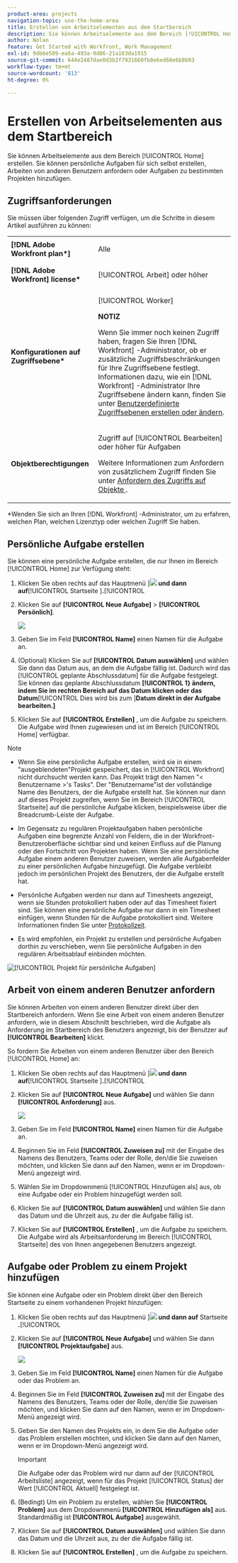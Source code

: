 ```yaml
---
product-area: projects
navigation-topic: use-the-home-area
title: Erstellen von Arbeitselementen aus dem Startbereich
description: Sie können Arbeitselemente aus dem Bereich [!UICONTROL Home] erstellen. Sie können persönliche Aufgaben für sich selbst erstellen, Arbeiten von anderen Benutzern anfordern oder Aufgaben zu bestimmten Projekten hinzufügen.
author: Nolan
feature: Get Started with Workfront, Work Management
exl-id: 9db6e509-ea6a-493a-9d86-21a163da1915
source-git-commit: 644e2487dae0d3b2f7931660fb8e6ed68e6b8b93
workflow-type: tm+mt
source-wordcount: '813'
ht-degree: 0%

---
```


# Erstellen von Arbeitselementen aus dem Startbereich

<!--
<p data-mc-conditions="QuicksilverOrClassic.Draft mode">(NOTE: From Courtney: Need to rename)</p>
-->

Sie können Arbeitselemente aus dem Bereich [!UICONTROL Home] erstellen. Sie können persönliche Aufgaben für sich selbst erstellen, Arbeiten von anderen Benutzern anfordern oder Aufgaben zu bestimmten Projekten hinzufügen.

## Zugriffsanforderungen

Sie müssen über folgenden Zugriff verfügen, um die Schritte in diesem Artikel ausführen zu können:

<table style="table-layout:auto"> 
 <col> 
 <col> 
 <tbody> 
  <tr> 
   <td role="rowheader"><strong>[!DNL Adobe Workfront plan*]</strong></td> 
   <td> <p>Alle</p> </td> 
  </tr> 
  <tr> 
   <td role="rowheader"><strong>[!DNL Adobe Workfront] license*</strong></td> 
   <td> <p>[!UICONTROL Arbeit] oder höher</p> </td> 
  </tr> 
  <tr> 
   <td role="rowheader"><strong>Konfigurationen auf Zugriffsebene*</strong></td> 
   <td> <p>[!UICONTROL Worker]</p> <p><b>NOTIZ</b></p> 
   <p>Wenn Sie immer noch keinen Zugriff haben, fragen Sie Ihren [!DNL Workfront] -Administrator, ob er zusätzliche Zugriffsbeschränkungen für Ihre Zugriffsebene festlegt. Informationen dazu, wie ein [!DNL Workfront] -Administrator Ihre Zugriffsebene ändern kann, finden Sie unter <a href="../../../administration-and-setup/add-users/configure-and-grant-access/create-modify-access-levels.md" class="MCXref xref">Benutzerdefinierte Zugriffsebenen erstellen oder ändern</a>.</p> </td> 
  </tr> 
  <tr> 
   <td role="rowheader"><strong>Objektberechtigungen</strong></td> 
   <td> <p>Zugriff auf [!UICONTROL Bearbeiten] oder höher für Aufgaben</p> <p>Weitere Informationen zum Anfordern von zusätzlichem Zugriff finden Sie unter <a href="../../../workfront-basics/grant-and-request-access-to-objects/request-access.md" class="MCXref xref">Anfordern des Zugriffs auf Objekte </a>.</p> </td> 
  </tr> 
 </tbody> 
</table>

&#42;Wenden Sie sich an Ihren [!DNL Workfront] -Administrator, um zu erfahren, welchen Plan, welchen Lizenztyp oder welchen Zugriff Sie haben.

## Persönliche Aufgabe erstellen

Sie können eine persönliche Aufgabe erstellen, die nur Ihnen im Bereich [!UICONTROL Home] zur Verfügung steht:

1. Klicken Sie oben rechts auf das Hauptmenü ]**![](assets/main-menu-icon.png) und dann auf**[!UICONTROL  Startseite ]**.**[!UICONTROL 
1. Klicken Sie auf **[!UICONTROL Neue Aufgabe]** > **[!UICONTROL Persönlich]**.

   ![](assets/creating-work-items-new-task-personal-nwe-350x228.png)

1. Geben Sie im Feld **[!UICONTROL Name]** einen Namen für die Aufgabe an.
1. (Optional) Klicken Sie auf **[!UICONTROL Datum auswählen]** und wählen Sie dann das Datum aus, an dem die Aufgabe fällig ist. Dadurch wird das [!UICONTROL geplante Abschlussdatum] für die Aufgabe festgelegt.\
   Sie können das geplante Abschlussdatum **[!UICONTROL 1} ändern, indem Sie im rechten Bereich auf das Datum klicken oder das Datum**[!UICONTROL  Dies wird bis zum ]**Datum direkt in der Aufgabe bearbeiten.]**

1. Klicken Sie auf **[!UICONTROL Erstellen]** , um die Aufgabe zu speichern.\
   Die Aufgabe wird Ihnen zugewiesen und ist im Bereich [!UICONTROL Home] verfügbar.

>[!NOTE]
>
>* Wenn Sie eine persönliche Aufgabe erstellen, wird sie in einem &quot;ausgeblendeten&quot;Projekt gespeichert, das in [!UICONTROL Workfront] nicht durchsucht werden kann. Das Projekt trägt den Namen &quot;&lt; Benutzername >&#39;s Tasks&quot;. Der &quot;Benutzername&quot;ist der vollständige Name des Benutzers, der die Aufgabe erstellt hat. Sie können nur dann auf dieses Projekt zugreifen, wenn Sie im Bereich [!UICONTROL Startseite] auf die persönliche Aufgabe klicken, beispielsweise über die Breadcrumb-Leiste der Aufgabe.
>
>* Im Gegensatz zu regulären Projektaufgaben haben persönliche Aufgaben eine begrenzte Anzahl von Feldern, die in der Workfront-Benutzeroberfläche sichtbar sind und keinen Einfluss auf die Planung oder den Fortschritt von Projekten haben. Wenn Sie eine persönliche Aufgabe einem anderen Benutzer zuweisen, werden alle Aufgabenfelder zu einer persönlichen Aufgabe hinzugefügt. Die Aufgabe verbleibt jedoch im persönlichen Projekt des Benutzers, der die Aufgabe erstellt hat.
>
>
>* Persönliche Aufgaben werden nur dann auf Timesheets angezeigt, wenn sie Stunden protokolliert haben oder auf das Timesheet fixiert sind. Sie können eine persönliche Aufgabe nur dann in ein Timesheet einfügen, wenn Stunden für die Aufgabe protokolliert sind. Weitere Informationen finden Sie unter [Protokollzeit](../../../timesheets/create-and-manage-timesheets/log-time.md).
> 
>* Es wird empfohlen, ein Projekt zu erstellen und persönliche Aufgaben dorthin zu verschieben, wenn Sie persönliche Aufgaben in den regulären Arbeitsablauf einbinden möchten.
>
> ![[!UICONTROL Projekt für persönliche Aufgaben]](assets/createworkitems-personal--project-350x105.png)

## Arbeit von einem anderen Benutzer anfordern

Sie können Arbeiten von einem anderen Benutzer direkt über den Startbereich anfordern. Wenn Sie eine Arbeit von einem anderen Benutzer anfordern, wie in diesem Abschnitt beschrieben, wird die Aufgabe als Anforderung im Startbereich des Benutzers angezeigt, bis der Benutzer auf **[!UICONTROL Bearbeiten]** klickt.

So fordern Sie Arbeiten von einem anderen Benutzer über den Bereich [!UICONTROL Home] an:

1. Klicken Sie oben rechts auf das Hauptmenü ]**![](assets/main-menu-icon.png) und dann auf**[!UICONTROL  Startseite ]**.**[!UICONTROL 
1. Klicken Sie auf **[!UICONTROL Neue Aufgabe]** und wählen Sie dann **[!UICONTROL Anforderung]** aus.

   ![](assets/creating-work-items-new-task-request-nwe-350x283.png)

1. Geben Sie im Feld **[!UICONTROL Name]** einen Namen für die Aufgabe an.
1. Beginnen Sie im Feld **[!UICONTROL Zuweisen zu]** mit der Eingabe des Namens des Benutzers, Teams oder der Rolle, den/die Sie zuweisen möchten, und klicken Sie dann auf den Namen, wenn er im Dropdown-Menü angezeigt wird.
1. Wählen Sie im Dropdownmenü [!UICONTROL Hinzufügen als] aus, ob eine Aufgabe oder ein Problem hinzugefügt werden soll.
1. Klicken Sie auf **[!UICONTROL Datum auswählen]** und wählen Sie dann das Datum und die Uhrzeit aus, zu der die Aufgabe fällig ist.
1. Klicken Sie auf **[!UICONTROL Erstellen]** , um die Aufgabe zu speichern.\
   Die Aufgabe wird als Arbeitsanforderung im Bereich [!UICONTROL Startseite] des von Ihnen angegebenen Benutzers angezeigt.

## Aufgabe oder Problem zu einem Projekt hinzufügen

Sie können eine Aufgabe oder ein Problem direkt über den Bereich Startseite zu einem vorhandenen Projekt hinzufügen:

1. Klicken Sie oben rechts auf das Hauptmenü ]**![](assets/main-menu-icon.png) und dann auf** Startseite **.**[!UICONTROL 
1. Klicken Sie auf **[!UICONTROL Neue Aufgabe]** und wählen Sie dann **[!UICONTROL Projektaufgabe]** aus.

   ![](assets/creating-work-items-new-project-task-nwe-350x358.png)

1. Geben Sie im Feld **[!UICONTROL Name]** einen Namen für die Aufgabe oder das Problem an.
1. Beginnen Sie im Feld **[!UICONTROL Zuweisen zu]** mit der Eingabe des Namens des Benutzers, Teams oder der Rolle, den/die Sie zuweisen möchten, und klicken Sie dann auf den Namen, wenn er im Dropdown-Menü angezeigt wird.
1. Geben Sie den Namen des Projekts ein, in dem Sie die Aufgabe oder das Problem erstellen möchten, und klicken Sie dann auf den Namen, wenn er im Dropdown-Menü angezeigt wird.

   >[!IMPORTANT]
   >
   >Die Aufgabe oder das Problem wird nur dann auf der [!UICONTROL Arbeitsliste] angezeigt, wenn für das Projekt [!UICONTROL Status] der Wert [!UICONTROL Aktuell] festgelegt ist.

1. (Bedingt) Um ein Problem zu erstellen, wählen Sie **[!UICONTROL Problem]** aus dem Dropdownmenü **[!UICONTROL Hinzufügen als]** aus. Standardmäßig ist **[!UICONTROL Aufgabe]** ausgewählt.

1. Klicken Sie auf **[!UICONTROL Datum auswählen]** und wählen Sie dann das Datum und die Uhrzeit aus, zu der die Aufgabe fällig ist.
1. Klicken Sie auf **[!UICONTROL Erstellen]** , um die Aufgabe zu speichern.
